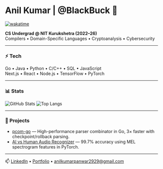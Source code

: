 # Anil Kumar | @BlackBuck 🦌

[![wakatime](https://wakatime.com/badge/user/68e16777-e224-49fb-b7b1-0a90efbc141a.svg)](https://wakatime.com/@68e16777-e224-49fb-b7b1-0a90efbc141a)

**CS Undergrad @ NIT Kurukshetra (2022–26)**  
Compilers • Domain-Specific Languages • Cryptoanalysis • Cybersecurity  

---

### ⚡ Tech
Go • Java • Python • C/C++ • SQL • JavaScript  
Next.js • React • Node.js • TensorFlow • PyTorch  

---

### 📊 Stats
![GitHub Stats](https://github-readme-stats.vercel.app/api?username=BlackBuck&show_icons=true&theme=radical)
![Top Langs](https://github-readme-stats.vercel.app/api/top-langs/?username=BlackBuck&layout=donut&theme=radical)

---

### 🚀 Projects
- [pcom-go](https://github.com/BlackBuck/pcom-go) — High-performance parser combinator in Go, 3× faster with checkpoint/rollback parsing.  
- [AI vs Human Audio Recognizer](https://github.com/BlackBuck/Deepfake-Audio-Recognition) — 99.7% accuracy using MEL spectrogram features in PyTorch.

---

📫 [LinkedIn](https://www.linkedin.com/in/uneel) • [Portfolio](https://blackbuck.github.io) • anilkumarpanwar2929@gmail.com
